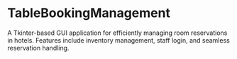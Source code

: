 # TableBookingManagement
A Tkinter-based GUI application for efficiently managing room reservations in hotels. Features include inventory management, staff login, and seamless reservation handling. 
